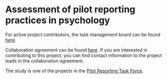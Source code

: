 # Assessment of pilot reporting practices in psychology

For active project contributors, the task management board can be found [here](https://github.com/users/agboch/projects/1/views/6).

Collaboration agreement can be found [here](https://docs.google.com/document/d/1-A3qVmRXWXOIaATUQA9Hed_xg2zJXDM2auLnMrL1jnQ/).
If you are interested in contributing to this project, you can find contact information to the project leads in the collaboration agreement.

The study is one of the projects in the [Pilot Reporting Task Force](https://pilotreportingtf.github.io/).
